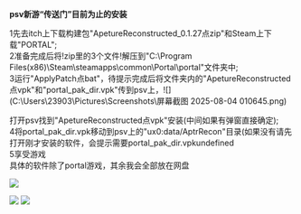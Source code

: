 **psv新游“传送门”目前为止的安装**

1先去itch上下载构建包"ApetureReconstructed\_0.1.27点zip"和Steam上下载"PORTAL";  
2准备完成后将!zip里的3个文件!解压到"C:\\Program Files(x86)\\Steam\\steamapps\\common\\Portal\\portal"文件夹中;  
3运行"ApplyPatch点bat"，待提示完成后将文件夹内的"ApetureReconstructed点vpk"和"portal\_pak\_dir.vpk"传到psv上，![](C:\Users\23903\Pictures\Screenshots\屏幕截图 2025-08-04 010645.png)


打开psv找到"ApetureReconstructed点vpk"安装(中间如果有弹窗直接确定);  
4将portal\_pak\_dir.vpk移动到psv上的"ux0:data/AptrRecon"目录(如果没有请先打开刚才安装的软件，会提示需要portal\_pak\_dir.vpkundefined  
5享受游戏  
具体的软件除了portal游戏，其余我会全部放在网盘  

![](C:\Users\23903\Downloads\psv新游传送门目前为止的安装_psv吧_百度贴吧_psv新游传送门目前为止的安装_psv吧_百度贴吧_91987666d01609249bd2890f920735fae7cd3497.jpg)

  ![](C:\Users\23903\Downloads\psv新游传送门目前为止的安装_psv吧_百度贴吧_psv新游传送门目前为止的安装_psv吧_百度贴吧_7503f4160924ab18a6e1ca2373fae6cd7a890b97.jpg)
![](C:\Users\23903\Downloads\psv新游传送门目前为止的安装_psv吧_百度贴吧_psv新游传送门目前为止的安装_psv吧_百度贴吧_1ebe92fd5266d01626eeb53cd12bd40734fa3597.jpg)